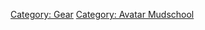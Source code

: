 [Category: Gear](Category:_Gear "wikilink") [Category: Avatar
Mudschool](Category:_Avatar_Mudschool "wikilink")
